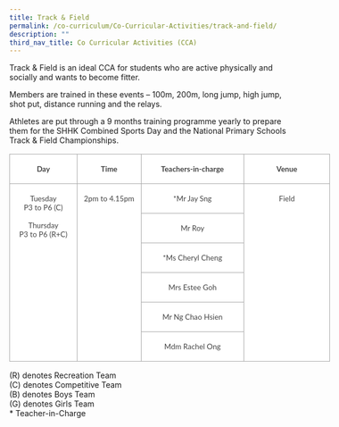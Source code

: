 ```yaml
---
title: Track & Field
permalink: /co-curriculum/Co-Curricular-Activities/track-and-field/
description: ""
third_nav_title: Co Curricular Activities (CCA)
---
```

Track &amp; Field is an ideal CCA for students who are active physically and socially and wants to become fitter.

Members are trained in these events – 100m, 200m, long jump, high jump, shot put, distance running and the relays.

Athletes are put through a 9 months training programme yearly to prepare them for the SHHK Combined Sports Day and the National Primary Schools Track &amp; Field Championships.


<table class="MsoNormalTable" border="0" cellspacing="0" cellpadding="0" width="575" style="width:431.6pt;background:white;border-collapse:collapse;mso-yfti-tbllook:
 1184;mso-padding-alt:0in 0in 0in 0in"><tbody><tr style="mso-yfti-irow:0;mso-yfti-firstrow:yes;height:10.5pt"><td width="119" valign="top" style="width:89.6pt;border:solid #AAAAAA 1.0pt;
  padding:1.5pt 1.5pt 1.5pt 1.5pt;height:10.5pt"><p class="MsoNormal" align="center" style="mso-margin-top-alt:auto;mso-margin-bottom-alt:
  auto;text-align:center;line-height:normal"><b><span style="font-size:10.0pt;
  font-family:&quot;Lato&quot;,sans-serif;mso-fareast-font-family:&quot;Times New Roman&quot;;
  mso-bidi-font-family:&quot;Times New Roman&quot;;color:#454545;mso-font-kerning:0pt;
  mso-ligatures:none">Day</span></b><span style="font-size:12.0pt;font-family:
  &quot;Lato&quot;,sans-serif;mso-fareast-font-family:&quot;Times New Roman&quot;;mso-bidi-font-family:
  &quot;Times New Roman&quot;;color:#484848;mso-font-kerning:0pt;mso-ligatures:none"></span></p></td><td width="114" valign="top" style="width:85.4pt;border:solid #AAAAAA 1.0pt;
  border-left:none;padding:1.5pt 1.5pt 1.5pt 1.5pt;height:10.5pt"><p class="MsoNormal" align="center" style="mso-margin-top-alt:auto;mso-margin-bottom-alt:
  auto;text-align:center;line-height:normal"><b><span style="font-size:10.0pt;
  font-family:&quot;Lato&quot;,sans-serif;mso-fareast-font-family:&quot;Times New Roman&quot;;
  mso-bidi-font-family:&quot;Times New Roman&quot;;color:#454545;mso-font-kerning:0pt;
  mso-ligatures:none">Time</span></b><span style="font-size:12.0pt;font-family:
  &quot;Lato&quot;,sans-serif;mso-fareast-font-family:&quot;Times New Roman&quot;;mso-bidi-font-family:
  &quot;Times New Roman&quot;;color:#484848;mso-font-kerning:0pt;mso-ligatures:none"></span></p></td><td width="186" valign="top" style="width:139.6pt;border:solid #AAAAAA 1.0pt;
  border-left:none;padding:1.5pt 1.5pt 1.5pt 1.5pt;height:10.5pt"><p class="MsoNormal" align="center" style="mso-margin-top-alt:auto;mso-margin-bottom-alt:
  auto;text-align:center;line-height:normal"><b><span style="font-size:10.0pt;
  font-family:&quot;Lato&quot;,sans-serif;mso-fareast-font-family:&quot;Times New Roman&quot;;
  mso-bidi-font-family:&quot;Times New Roman&quot;;color:#454545;mso-font-kerning:0pt;
  mso-ligatures:none">Teachers-in-charge</span></b><span style="font-size:12.0pt;
  font-family:&quot;Lato&quot;,sans-serif;mso-fareast-font-family:&quot;Times New Roman&quot;;
  mso-bidi-font-family:&quot;Times New Roman&quot;;color:#484848;mso-font-kerning:0pt;
  mso-ligatures:none"></span></p></td><td width="156" valign="top" style="width:117.0pt;border:solid #AAAAAA 1.0pt;
  border-left:none;padding:1.5pt 1.5pt 1.5pt 1.5pt;height:10.5pt"><p class="MsoNormal" align="center" style="mso-margin-top-alt:auto;mso-margin-bottom-alt:
  auto;text-align:center;line-height:normal"><b><span style="font-size:10.0pt;
  font-family:&quot;Lato&quot;,sans-serif;mso-fareast-font-family:&quot;Times New Roman&quot;;
  mso-bidi-font-family:&quot;Times New Roman&quot;;color:#454545;mso-font-kerning:0pt;
  mso-ligatures:none">Venue</span></b><span style="font-size:12.0pt;font-family:
  &quot;Lato&quot;,sans-serif;mso-fareast-font-family:&quot;Times New Roman&quot;;mso-bidi-font-family:
  &quot;Times New Roman&quot;;color:#484848;mso-font-kerning:0pt;mso-ligatures:none"></span></p></td></tr><tr style="mso-yfti-irow:1;height:10.0pt"><td width="119" rowspan="6" valign="top" style="width:89.6pt;border:solid #AAAAAA 1.0pt;
  border-top:none;padding:1.5pt 1.5pt 1.5pt 1.5pt;height:10.0pt"><p class="MsoNormal" align="center" style="mso-margin-top-alt:auto;mso-margin-bottom-alt:
  auto;text-align:center;line-height:normal"><span style="font-size:10.0pt;
  font-family:&quot;Lato&quot;,sans-serif;mso-fareast-font-family:&quot;Times New Roman&quot;;
  mso-bidi-font-family:&quot;Times New Roman&quot;;color:#454545;mso-font-kerning:0pt;
  mso-ligatures:none">Tuesday<br>P3 to P6 (C)<br><br>Thursday<br>P3 to P6 (R+C)</span><span style="font-size:12.0pt;font-family:&quot;Lato&quot;,sans-serif;
  mso-fareast-font-family:&quot;Times New Roman&quot;;mso-bidi-font-family:&quot;Times New Roman&quot;;
  color:#484848;mso-font-kerning:0pt;mso-ligatures:none"></span></p></td><td width="114" rowspan="6" valign="top" style="width:85.4pt;border-top:none;
  border-left:none;border-bottom:solid #AAAAAA 1.0pt;border-right:solid #AAAAAA 1.0pt;
  padding:1.5pt 1.5pt 1.5pt 1.5pt;height:10.0pt"><p class="MsoNormal" align="center" style="mso-margin-top-alt:auto;mso-margin-bottom-alt:
  auto;text-align:center;line-height:normal"><span style="font-size:10.0pt;
  font-family:&quot;Lato&quot;,sans-serif;mso-fareast-font-family:&quot;Times New Roman&quot;;
  mso-bidi-font-family:&quot;Times New Roman&quot;;color:#454545;mso-font-kerning:0pt;
  mso-ligatures:none">2pm to 4.15pm</span><span style="font-size:12.0pt;
  font-family:&quot;Lato&quot;,sans-serif;mso-fareast-font-family:&quot;Times New Roman&quot;;
  mso-bidi-font-family:&quot;Times New Roman&quot;;color:#484848;mso-font-kerning:0pt;
  mso-ligatures:none"></span></p></td><td width="186" valign="top" style="width:139.6pt;border-top:none;border-left:
  none;border-bottom:solid #AAAAAA 1.0pt;border-right:solid #AAAAAA 1.0pt;
  padding:1.5pt 1.5pt 1.5pt 1.5pt;height:10.0pt"><p class="MsoNormal" align="center" style="mso-margin-top-alt:auto;mso-margin-bottom-alt:
  auto;text-align:center;line-height:normal"><span style="font-size:10.0pt;
  font-family:&quot;Lato&quot;,sans-serif;mso-fareast-font-family:&quot;Times New Roman&quot;;
  mso-bidi-font-family:&quot;Times New Roman&quot;;color:#454545;mso-font-kerning:0pt;
  mso-ligatures:none">*Mr Jay Sng</span><span style="font-size:12.0pt;
  font-family:&quot;Lato&quot;,sans-serif;mso-fareast-font-family:&quot;Times New Roman&quot;;
  mso-bidi-font-family:&quot;Times New Roman&quot;;color:#484848;mso-font-kerning:0pt;
  mso-ligatures:none"></span></p></td><td width="156" rowspan="6" valign="top" style="width:117.0pt;border-top:none;
  border-left:none;border-bottom:solid #AAAAAA 1.0pt;border-right:solid #AAAAAA 1.0pt;
  padding:1.5pt 1.5pt 1.5pt 1.5pt;height:10.0pt"><p class="MsoNormal" align="center" style="mso-margin-top-alt:auto;mso-margin-bottom-alt:
  auto;text-align:center;line-height:normal"><span style="font-size:10.0pt;
  font-family:&quot;Lato&quot;,sans-serif;mso-fareast-font-family:&quot;Times New Roman&quot;;
  mso-bidi-font-family:&quot;Times New Roman&quot;;color:#454545;mso-font-kerning:0pt;
  mso-ligatures:none">Field</span><span style="font-size:12.0pt;font-family:
  &quot;Lato&quot;,sans-serif;mso-fareast-font-family:&quot;Times New Roman&quot;;mso-bidi-font-family:
  &quot;Times New Roman&quot;;color:#484848;mso-font-kerning:0pt;mso-ligatures:none"></span></p></td></tr><tr style="mso-yfti-irow:2;height:10.0pt"><td width="186" valign="top" style="width:139.6pt;border-top:none;border-left:
  none;border-bottom:solid #AAAAAA 1.0pt;border-right:solid #AAAAAA 1.0pt;
  padding:1.5pt 1.5pt 1.5pt 1.5pt;height:10.0pt"><p class="MsoNormal" align="center" style="mso-margin-top-alt:auto;mso-margin-bottom-alt:
  auto;text-align:center;line-height:normal"><span style="font-size:10.0pt;
  font-family:&quot;Lato&quot;,sans-serif;mso-fareast-font-family:&quot;Times New Roman&quot;;
  mso-bidi-font-family:&quot;Times New Roman&quot;;color:#454545;mso-font-kerning:0pt;
  mso-ligatures:none">Mr Roy</span><span style="font-size:12.0pt;font-family:
  &quot;Lato&quot;,sans-serif;mso-fareast-font-family:&quot;Times New Roman&quot;;mso-bidi-font-family:
  &quot;Times New Roman&quot;;color:#484848;mso-font-kerning:0pt;mso-ligatures:none"></span></p></td></tr><tr style="mso-yfti-irow:3;height:10.0pt"><td width="186" valign="top" style="width:139.6pt;border-top:none;border-left:
  none;border-bottom:solid #AAAAAA 1.0pt;border-right:solid #AAAAAA 1.0pt;
  padding:1.5pt 1.5pt 1.5pt 1.5pt;height:10.0pt"><p class="MsoNormal" align="center" style="mso-margin-top-alt:auto;mso-margin-bottom-alt:
  auto;text-align:center;line-height:normal"><span style="font-size:10.0pt;
  font-family:&quot;Lato&quot;,sans-serif;mso-fareast-font-family:&quot;Times New Roman&quot;;
  mso-bidi-font-family:&quot;Times New Roman&quot;;color:#454545;mso-font-kerning:0pt;
  mso-ligatures:none">*Ms Cheryl Cheng</span><span style="font-size:12.0pt;
  font-family:&quot;Lato&quot;,sans-serif;mso-fareast-font-family:&quot;Times New Roman&quot;;
  mso-bidi-font-family:&quot;Times New Roman&quot;;color:#484848;mso-font-kerning:0pt;
  mso-ligatures:none"></span></p></td></tr><tr style="mso-yfti-irow:4;height:10.0pt"><td width="186" valign="top" style="width:139.6pt;border-top:none;border-left:
  none;border-bottom:solid #AAAAAA 1.0pt;border-right:solid #AAAAAA 1.0pt;
  padding:1.5pt 1.5pt 1.5pt 1.5pt;height:10.0pt"><p class="MsoNormal" align="center" style="mso-margin-top-alt:auto;mso-margin-bottom-alt:
  auto;text-align:center;line-height:normal"><span style="font-size:10.0pt;
  font-family:&quot;Lato&quot;,sans-serif;mso-fareast-font-family:&quot;Times New Roman&quot;;
  mso-bidi-font-family:&quot;Times New Roman&quot;;color:#454545;mso-font-kerning:0pt;
  mso-ligatures:none">Mrs Estee Goh</span><span style="font-size:12.0pt;
  font-family:&quot;Lato&quot;,sans-serif;mso-fareast-font-family:&quot;Times New Roman&quot;;
  mso-bidi-font-family:&quot;Times New Roman&quot;;color:#484848;mso-font-kerning:0pt;
  mso-ligatures:none"></span></p></td></tr><tr style="mso-yfti-irow:5;height:10.0pt"><td width="186" valign="top" style="width:139.6pt;border-top:none;border-left:
  none;border-bottom:solid #AAAAAA 1.0pt;border-right:solid #AAAAAA 1.0pt;
  padding:1.5pt 1.5pt 1.5pt 1.5pt;height:10.0pt"><p class="MsoNormal" align="center" style="mso-margin-top-alt:auto;mso-margin-bottom-alt:
  auto;text-align:center;line-height:normal"><span style="font-size:10.0pt;
  font-family:&quot;Lato&quot;,sans-serif;mso-fareast-font-family:&quot;Times New Roman&quot;;
  mso-bidi-font-family:&quot;Times New Roman&quot;;color:#454545;mso-font-kerning:0pt;
  mso-ligatures:none">Mr Ng Chao Hsien</span><span style="font-size:12.0pt;
  font-family:&quot;Lato&quot;,sans-serif;mso-fareast-font-family:&quot;Times New Roman&quot;;
  mso-bidi-font-family:&quot;Times New Roman&quot;;color:#484848;mso-font-kerning:0pt;
  mso-ligatures:none"></span></p></td></tr><tr style="mso-yfti-irow:6;mso-yfti-lastrow:yes;height:10.0pt"><td width="186" valign="top" style="width:139.6pt;border-top:none;border-left:
  none;border-bottom:solid #AAAAAA 1.0pt;border-right:solid #AAAAAA 1.0pt;
  padding:1.5pt 1.5pt 1.5pt 1.5pt;height:10.0pt"><p class="MsoNormal" align="center" style="mso-margin-top-alt:auto;mso-margin-bottom-alt:
  auto;text-align:center;line-height:normal"><span style="font-size:10.0pt;
  font-family:&quot;Lato&quot;,sans-serif;mso-fareast-font-family:&quot;Times New Roman&quot;;
  mso-bidi-font-family:&quot;Times New Roman&quot;;color:#454545;mso-font-kerning:0pt;
  mso-ligatures:none">Mdm Rachel Ong</span><span style="font-size:12.0pt;
  font-family:&quot;Lato&quot;,sans-serif;mso-fareast-font-family:&quot;Times New Roman&quot;;
  mso-bidi-font-family:&quot;Times New Roman&quot;;color:#484848;mso-font-kerning:0pt;
  mso-ligatures:none"></span></p></td></tr></tbody></table>

(R) denotes Recreation Team  
(C) denotes Competitive Team  
(B) denotes Boys Team  
(G) denotes Girls Team  
\* Teacher-in-Charge